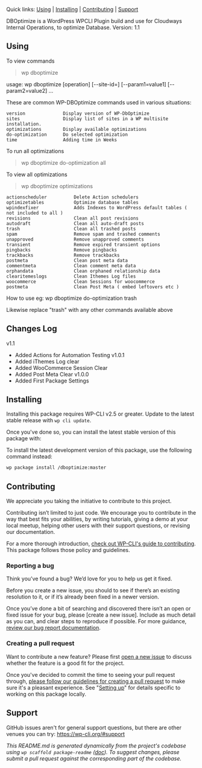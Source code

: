 

Quick links: [Using](#using) | [Installing](#installing) | [Contributing](#contributing) | [Support](#support)

DBOptimize is a WordPress WPCLI Plugin build and use for Cloudways Internal Operations, to optimize Database.
Version: 1.1

## Using
To view commands

> wp dboptimize

usage: wp dboptimize <command> [operation] [--site-id=<site-id>] [--param1=value1] [--param2=value2] ...

These are common WP-DBOptimize commands used in various situations:

    version              Display version of WP-DbOptimize
    sites                Display list of sites in a WP multisite installation.
    optimizations        Display available optimizations
    do-optimization      Do selected optimization
    time                 Adding time in Weeks

To run all optimizations
> wp dboptimize do-optimization all

To view all optimizations

> wp dboptimize optimizations

    actionscheduler          Delete Action schedulers
    optimizetables           Optimize database tables
    wpindexfixer             Adds Indexes to WordPress default tables ( not included to all )
    revisions                Clean all post revisions
    autodraft                Clean all auto-draft posts
    trash                    Clean all trashed posts
    spam                     Remove spam and trashed comments
    unapproved               Remove unapproved comments
    transient                Remove expired transient options
    pingbacks                Remove pingbacks
    trackbacks               Remove trackbacks
    postmeta                 Clean post meta data
    commentmeta              Clean comment meta data
    orphandata               Clean orphaned relationship data
    clearitemeslogs          Clean Ithemes Log files
    woocommerce              Clean Sessions for woocommerce
    postmeta                 Clean Post Meta ( embed leftovers etc )




How to use
eg:
wp dboptimize do-optimization trash

Likewise replace "trash" with any other commands available above

## Changes Log
v1.1
* Added Actions for Automation Testing
v1.0.1
* Added iThemes Log clear
* Added WooCommerce Session Clear
* Added Post Meta Clear
v1.0.0
* Added First Package Settings

## Installing

Installing this package requires WP-CLI v2.5 or greater. Update to the latest stable release with `wp cli update`.

Once you've done so, you can install the latest stable version of this package with:

To install the latest development version of this package, use the following command instead:

```bash
wp package install /dboptimize:master
```

## Contributing

We appreciate you taking the initiative to contribute to this project.

Contributing isn’t limited to just code. We encourage you to contribute in the way that best fits your abilities, by writing tutorials, giving a demo at your local meetup, helping other users with their support questions, or revising our documentation.

For a more thorough introduction, [check out WP-CLI's guide to contributing](https://make.wordpress.org/cli/handbook/contributing/). This package follows those policy and guidelines.

### Reporting a bug

Think you’ve found a bug? We’d love for you to help us get it fixed.

Before you create a new issue, you should to see if there’s an existing resolution to it, or if it’s already been fixed in a newer version.

Once you’ve done a bit of searching and discovered there isn’t an open or fixed issue for your bug, please [create a new issue]. Include as much detail as you can, and clear steps to reproduce if possible. For more guidance, [review our bug report documentation](https://make.wordpress.org/cli/handbook/bug-reports/).

### Creating a pull request

Want to contribute a new feature? Please first [open a new issue](https://github.com/) to discuss whether the feature is a good fit for the project.

Once you've decided to commit the time to seeing your pull request through, [please follow our guidelines for creating a pull request](https://make.wordpress.org/cli/handbook/pull-requests/) to make sure it's a pleasant experience. See "[Setting up](https://make.wordpress.org/cli/handbook/pull-requests/#setting-up)" for details specific to working on this package locally.

## Support

GitHub issues aren't for general support questions, but there are other venues you can try: https://wp-cli.org/#support


*This README.md is generated dynamically from the project's codebase using `wp scaffold package-readme` ([doc](https://github.com/wp-cli/scaffold-package-command#wp-scaffold-package-readme)). To suggest changes, please submit a pull request against the corresponding part of the codebase.*
